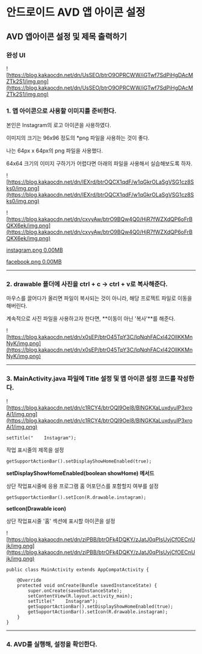 # 안드로이드 AVD 앱 아이콘 설정

## **AVD 앱아이콘 설정 및 제목 출력하기**

### **완성 UI**

![https://blog.kakaocdn.net/dn/UsSEO/btrO9OPRCWW/iGTwf7SdPiHgDAcMZTk2S1/img.png](https://blog.kakaocdn.net/dn/UsSEO/btrO9OPRCWW/iGTwf7SdPiHgDAcMZTk2S1/img.png)

### **1. 앱 아이콘으로 사용할 이미지를 준비한다.**

본인은 Instagram의 로고 아이콘을 사용하였다.

이미지의 크기는 96x96 정도의 \*png 파일을 사용하는 것이 좋다.

나는 64px x 64px의 png 파일을 사용했다.

64x64 크기의 이미지 구하기가 어렵다면 아래의 파일을 사용해서 실습해보도록 하자.

![https://blog.kakaocdn.net/dn/IEXrd/btrOQCX1qdF/w1qGkrOLaSgVSG1cz8Sks0/img.png](https://blog.kakaocdn.net/dn/IEXrd/btrOQCX1qdF/w1qGkrOLaSgVSG1cz8Sks0/img.png)

![https://blog.kakaocdn.net/dn/cxvyAw/btrO9BQw4Q0/HjR7fWZXdQP6oFrBQKX6ek/img.png](https://blog.kakaocdn.net/dn/cxvyAw/btrO9BQw4Q0/HjR7fWZXdQP6oFrBQKX6ek/img.png)

[instagram.png
0.00MB](https://blog.kakaocdn.net/dn/sNYTb/btrO4tmJ9Ms/VEtD5bNnYYXaKRgjfedv9k/img.png)

[facebook.png
0.00MB](https://blog.kakaocdn.net/dn/1g7gp/btrOQroD8SE/EiWmzQxGPsZuGus3JTvVg1/img.png)

---

### **2. drawable 폴더에 사진을 ctrl + c -> ctrl + v로 복사해준다.**

마우스를 끌어다가 올리면 파일이 복사되는 것이 아니라, 해당 프로젝트 파일로 이동을 해버린다.

계속적으로 사진 파일을 사용하고자 한다면, **이동이 아닌 '복사'**를 해준다.

![https://blog.kakaocdn.net/dn/x0sEP/btrO45TpY3C/lqNqhFACxI42OllKKMnNyK/img.png](https://blog.kakaocdn.net/dn/x0sEP/btrO45TpY3C/lqNqhFACxI42OllKKMnNyK/img.png)

---

### **3. MainActivity.java 파일에 Title 설정 및 앱 아이콘 설정 코드를 작성한다.**

![https://blog.kakaocdn.net/dn/c1RCY4/btrOQl9OeI8/BlNGKXaLuxdyulP3xroAi1/img.png](https://blog.kakaocdn.net/dn/c1RCY4/btrOQl9OeI8/BlNGKXaLuxdyulP3xroAi1/img.png)

```
setTitle("    Instagram");
```

작업 표시줄의 제목을 설정

```
getSupportActionBar().setDisplayShowHomeEnabled(true);
```

**setDisplayShowHomeEnabled(boolean showHome) 메서드**

상단 작업표시줄에 응용 프로그램 홈 어포던스를 포함할지 여부를 설정

```
getSupportActionBar().setIcon(R.drawable.instagram);
```

**setIcon(Drawable icon)**

상단 작업표시줄 '홈' 섹션에 표시할 아이콘을 설정

![https://blog.kakaocdn.net/dn/ziPBB/btrOFk4DQKY/zJatJ0qPIsUyjCfOECnUjk/img.png](https://blog.kakaocdn.net/dn/ziPBB/btrOFk4DQKY/zJatJ0qPIsUyjCfOECnUjk/img.png)

```
public class MainActivity extends AppCompatActivity {

    @Override
    protected void onCreate(Bundle savedInstanceState) {
        super.onCreate(savedInstanceState);
        setContentView(R.layout.activity_main);
        setTitle("    Instagram");
        getSupportActionBar().setDisplayShowHomeEnabled(true);
        getSupportActionBar().setIcon(R.drawable.instagram);
    }
}
```

---

### **4. AVD를 실행해, 설정을 확인한다.**
